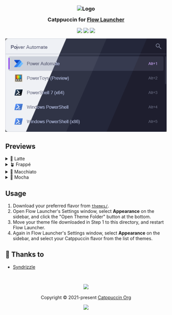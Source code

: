 <h3 align="center">
	<img src="https://raw.githubusercontent.com/catppuccin/catppuccin/main/assets/logos/exports/1544x1544_circle.png" width="100" alt="Logo"/><br/>
	<img src="https://raw.githubusercontent.com/catppuccin/catppuccin/main/assets/misc/transparent.png" height="30" width="0px"/>
	Catppuccin for <a href="https://flowlauncher.com">Flow Launcher</a>
	<img src="https://raw.githubusercontent.com/catppuccin/catppuccin/main/assets/misc/transparent.png" height="30" width="0px"/>
</h3>

<p align="center">
	<a href="https://github.com/catppuccin/flow-launcher/stargazers"><img src="https://img.shields.io/github/stars/catppuccin/flow-launcher?colorA=363a4f&colorB=b7bdf8&style=for-the-badge"></a>
	<a href="https://github.com/catppuccin/flow-launcher/issues"><img src="https://img.shields.io/github/issues/catppuccin/flow-launcher?colorA=363a4f&colorB=f5a97f&style=for-the-badge"></a>
	<a href="https://github.com/catppuccin/flow-launcher/contributors"><img src="https://img.shields.io/github/contributors/catppuccin/flow-launcher?colorA=363a4f&colorB=a6da95&style=for-the-badge"></a>
</p>

<p align="center">
	<img src="assets/preview.webp"/>
</p>

## Previews

<details>
<summary>🌻 Latte</summary>
<img src="assets/latte.webp"/>
</details>
<details>
<summary>🪴 Frappé</summary>
<img src="assets/frappe.webp"/>
</details>
<details>
<summary>🌺 Macchiato</summary>
<img src="assets/macchiato.webp"/>
</details>
<details>
<summary>🌿 Mocha</summary>
<img src="assets/mocha.webp"/>
</details>

## Usage

1. Download your preferred flavor from [`themes/`](./themes).
3. Open Flow Launcher's Settings window, select **Appearance** on the sidebar, and click the "Open Theme Folder" button at the bottom.
4. Move your theme file downloaded in Step 1 to this directory, and restart Flow Launcher.
5. Again in Flow Launcher's Settings window, select **Appearance** on the sidebar, and select your Catppuccin flavor from the list of themes.

## 💝 Thanks to

- [Syndrizzle](https://github.com/syndrizzle)

&nbsp;

<p align="center">
	<img src="https://raw.githubusercontent.com/catppuccin/catppuccin/main/assets/footers/gray0_ctp_on_line.svg?sanitize=true" />
</p>

<p align="center">
	Copyright &copy; 2021-present <a href="https://github.com/catppuccin" target="_blank">Catppuccin Org</a>
</p>

<p align="center">
	<a href="https://github.com/catppuccin/catppuccin/blob/main/LICENSE"><img src="https://img.shields.io/static/v1.svg?style=for-the-badge&label=License&message=MIT&logoColor=d9e0ee&colorA=363a4f&colorB=b7bdf8"/></a>
</p>
